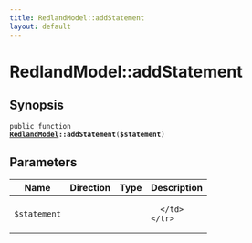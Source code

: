 ```yaml
---
title: RedlandModel::addStatement
layout: default
---
```


# RedlandModel::addStatement

## Synopsis

<code>public function <b><a href="RedlandModel">RedlandModel</a>::addStatement</b>(<b>$statement</b>)</code>

## Parameters

<table>
  <thead>
    <tr>
      <th>Name</th>
      <th>Direction</th>
      <th>Type</th>
      <th>Description</th>
    </tr>
  </thead>
  <tbody>
    <tr>
      <td><code>$statement</code>
      <td><i></i></td>
      <td></td>
      <td>

      </td>
    </tr>
  </tbody>
</table>

